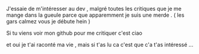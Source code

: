 J'essaie de m'intéresser au dev , malgré toutes les critiques que je me mange dans la gueule 
parce que apparemment je suis une merde . ( les gars calmez vous je débute hein )

Si tu viens voir mon github pour me critiquer c'est ciao

et oui je t'ai raconté ma vie , mais si t'as lu ca c'est que c'a t'as intéressé ...
